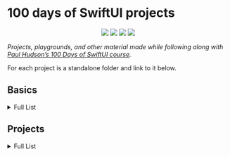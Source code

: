 # 100 days of SwiftUI projects

<p align="center">
    <img src="https://img.shields.io/badge/Apple Swift-version 5.1 (swiftlang--1100.0.270.13 clang--1100.0.33.7)-brightgreen.svg" />
    <img src="https://img.shields.io/badge/MacOS Catalina-10.15.1 beta 3 (19B86a)+-blue.svg" />
    <img src="https://img.shields.io/badge/Xcode-11.2 Beta 2 (11B44)+-blue.svg" />
    <img src="https://img.shields.io/badge/iOS-13.2 Beta 4 (17B5084a)+-blue.svg" />
</p>


_Projects, playgrounds, and other material made while following along with [Paul Hudson’s 100 Days of SwiftUI course](https://www.hackingwithswift.com/100/swiftui)._

For each project is a standalone folder and link to it below. 

## Basics

<details>
<summary>Full List</summary>

- **Days 1-15:** Introduction to Swift, covered during the [100 Days of Swift](https://github.com/ErikWaterham/100-days-of-Swift-SwiftUI-basics) challenge.
</details>

## Projects

<details>
<summary>Full List</summary>

- **Project 01:** [We Split](./project-01/) Day 16 + Day 17
- **Project 02:** [Guess The Flag](./project-02/)
- **Project 03:** [Views And Modifiers](./project-03/)
- **Project 04:** [Better Rest](./project-04/)
- **Project 05:** [Word Scramble](./project-05/)
- **Project 06:** [Animations](./project-06/)
</details>
